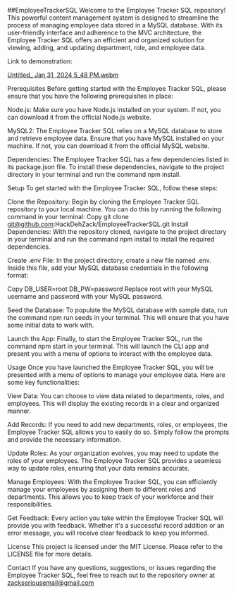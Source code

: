 ##EmployeeTrackerSQL
Welcome to the Employee Tracker SQL repository! This powerful content management system is designed to streamline the process of managing employee data stored in a MySQL database. With its user-friendly interface and adherence to the MVC architecture, the Employee Tracker SQL offers an efficient and organized solution for viewing, adding, and updating department, role, and employee data.

Link to demonstration: 

[Untitled_ Jan 31, 2024 5_48 PM.webm](https://github.com/HackDehZack/EmployeeTrackerSQL/assets/140559436/0a5917cf-2f67-4ed4-ac91-5cc0fa256274)



Prerequisites
Before getting started with the Employee Tracker SQL, please ensure that you have the following prerequisites in place:

Node.js: Make sure you have Node.js installed on your system. If not, you can download it from the official Node.js website.

MySQL2: The Employee Tracker SQL relies on a MySQL database to store and retrieve employee data. Ensure that you have MySQL installed on your machine. If not, you can download it from the official MySQL website.

Dependencies: The Employee Tracker SQL has a few dependencies listed in its package.json file. To install these dependencies, navigate to the project directory in your terminal and run the command npm install.

Setup
To get started with the Employee Tracker SQL, follow these steps:

Clone the Repository: Begin by cloning the Employee Tracker SQL repository to your local machine. You can do this by running the following command in your terminal:
Copy
git clone git@github.com:HackDehZack/EmployeeTrackerSQL.git
Install Dependencies: With the repository cloned, navigate to the project directory in your terminal and run the command npm install to install the required dependencies.

Create .env File: In the project directory, create a new file named .env. Inside this file, add your MySQL database credentials in the following format:

Copy
DB_USER=root
DB_PW=password
Replace root with your MySQL username and password with your MySQL password.

Seed the Database: To populate the MySQL database with sample data, run the command npm run seeds in your terminal. This will ensure that you have some initial data to work with.

Launch the App: Finally, to start the Employee Tracker SQL, run the command npm start in your terminal. This will launch the CLI app and present you with a menu of options to interact with the employee data.

Usage
Once you have launched the Employee Tracker SQL, you will be presented with a menu of options to manage your employee data. Here are some key functionalities:

View Data: You can choose to view data related to departments, roles, and employees. This will display the existing records in a clear and organized manner.

Add Records: If you need to add new departments, roles, or employees, the Employee Tracker SQL allows you to easily do so. Simply follow the prompts and provide the necessary information.

Update Roles: As your organization evolves, you may need to update the roles of your employees. The Employee Tracker SQL provides a seamless way to update roles, ensuring that your data remains accurate.

Manage Employees: With the Employee Tracker SQL, you can efficiently manage your employees by assigning them to different roles and departments. This allows you to keep track of your workforce and their responsibilities.

Get Feedback: Every action you take within the Employee Tracker SQL will provide you with feedback. Whether it's a successful record addition or an error message, you will receive clear feedback to keep you informed.

License
This project is licensed under the MIT License. Please refer to the LICENSE file for more details.

Contact
If you have any questions, suggestions, or issues regarding the Employee Tracker SQL, feel free to reach out to the repository owner at zackseriousemail@gmail.com
